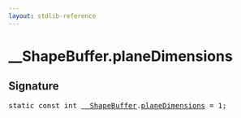 ```yaml
---
layout: stdlib-reference
---
```


# __ShapeBuffer.planeDimensions

## Signature
<pre>
<span class='code_keyword'>static</span> <span class='code_keyword'>const</span> int <a href="/stdlib-reference/types/ShapeBuffer/index" class="code_type">__ShapeBuffer</a>.<a href="/stdlib-reference/types/ShapeBuffer/planeDimensions" class="code_var">planeDimensions</a> = 1;
</pre>

